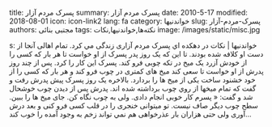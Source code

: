 title: پسرک مردم آزار
summary: پسرک مردم آزار
date: 2010-5-17
modified: 2018-08-01
icon:  icon-link2
lang: fa
category: خواندنیها
slug: پسرک-مردم-آزار
authors: مجتبی بنائی
tags: نکته‌ها,خواندنیها,نکات
image: /images/static/misc.jpg

s: خواندنیها | نکات    در دهکده اي پسرک مردم آزاری زندگی مي کرد. تمام اهالی آنجا از دست او کلافه شده بودند. تا اين که يک روز پدر پسرک از او خواست تا هر بار که کسی را از خودش آزرد یک ميخ در تکه چوبی فرو کند. پسرک اين کار را کرد. پس از چند روز پدرش از او خواست تا سعی کند ميخ های کمتری در چوب فرو کند و هر بار که کسی را از خود خشنود ساخت يکی از ميخ ها را بردارد. بالاخره يک روز پسرک پيش پدرش رفت و گفت که تمام ميخها از  روي چوب برداشته شده اند. پدرش پس از ديدن چوب خوشحال شد و گفت:  « پسرم کار خوبی انجام دادی. ولی به چوب نگاه کن. جای ميخ ها را ببين. سطح چوب ديگر صاف نيست. تو ميتوانی خنجری را در قلب کسی فرو کنی و بعد درش آوری ولی حتی هزاران بار عذرخواهی هم نمي تواند زخم به وجود آمده را خوب کند...